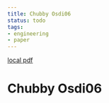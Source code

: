 ```yaml
---
title: Chubby Osdi06
status: todo
tags:
- engineering
- paper
---
```


[local pdf](../../../pdfs/chubby-osdi06.pdf)

# Chubby Osdi06
